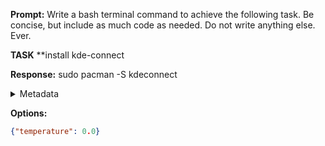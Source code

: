 **Prompt:**
Write a bash terminal command to achieve the following task.
Be concise, but include as much code as needed. Do not write anything else. Ever.

**TASK**
**install kde-connect


**Response:**
sudo pacman -S kdeconnect

<details><summary>Metadata</summary>

- Duration: 1107 ms
- Datetime: 2023-12-12T17:43:13.607950
- Model: gpt-3.5-turbo-0613

</details>

**Options:**
```json
{"temperature": 0.0}
```

